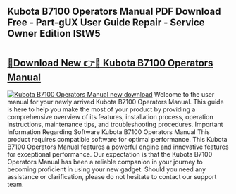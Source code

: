 ## Kubota B7100 Operators Manual PDF Download Free - Part-gUX User Guide Repair - Service Owner Edition IStW5

# <h2><a href="http://bc62080.oget.top/?id=Kubota+B7100+Operators+Manual">🔗Download New 👉🔴 Kubota B7100 Operators Manual</a></h2>

[![Kubota B7100 Operators Manual new download](https://i.imgur.com/5g1atiW.png)](http://bc62080.oget.top/?id=Kubota+B7100+Operators+Manual)
Welcome to the user manual for your newly arrived Kubota B7100 Operators Manual. This guide is here to help you make the most of your product by providing a comprehensive overview of its features, installation process, operation instructions, maintenance tips, and troubleshooting procedures. Important Information Regarding Software Kubota B7100 Operators Manual This product requires compatible software for optimal performance. This Kubota B7100 Operators Manual features a powerful engine and innovative features for exceptional performance. Our expectation is that the Kubota B7100 Operators Manual has been a reliable companion in your journey to becoming proficient in using your new gadget. Should you need any assistance or clarification, please do not hesitate to contact our support team.

